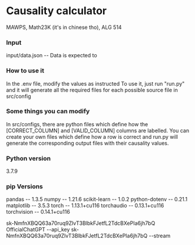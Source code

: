 # Causality calculator
MAWPS, Math23K (it's in chinese tho), ALG 514
### Input
input/data.json -- Data is expected to 

### How to use it
In the .env file, modify the values as instructed
To use it, just run "run.py" and it will generate all the required files for each possible source file in src/config

### Some things you can modify
In src/configs, there are python files which define how the [CORRECT_COLUMN] and [VALID_COLUMN] columns are labelled.
You can create your own files which define how a row is correct and run.py will generate the corresponding output files with their causality values.

### Python version
3.7.9

### pip Versions
pandas              -- 1.3.5 
numpy               -- 1.21.6 
scikit-learn        -- 1.0.2
python-dotenv       -- 0.21.1
matplotlib          -- 3.5.3
torch               -- 1.13.1+cu116
torchaudio          -- 0.13.1+cu116
torchvision         -- 0.14.1+cu116

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
OfficialChatGPT --api_key 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 --stream